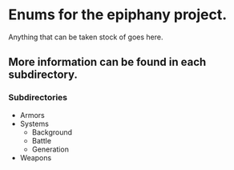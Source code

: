 # Enums for the epiphany project.

Anything that can be taken stock of goes here.

## More information can be found in each subdirectory.

### Subdirectories

- Armors
- Systems 
  - Background
  - Battle
  - Generation
- Weapons